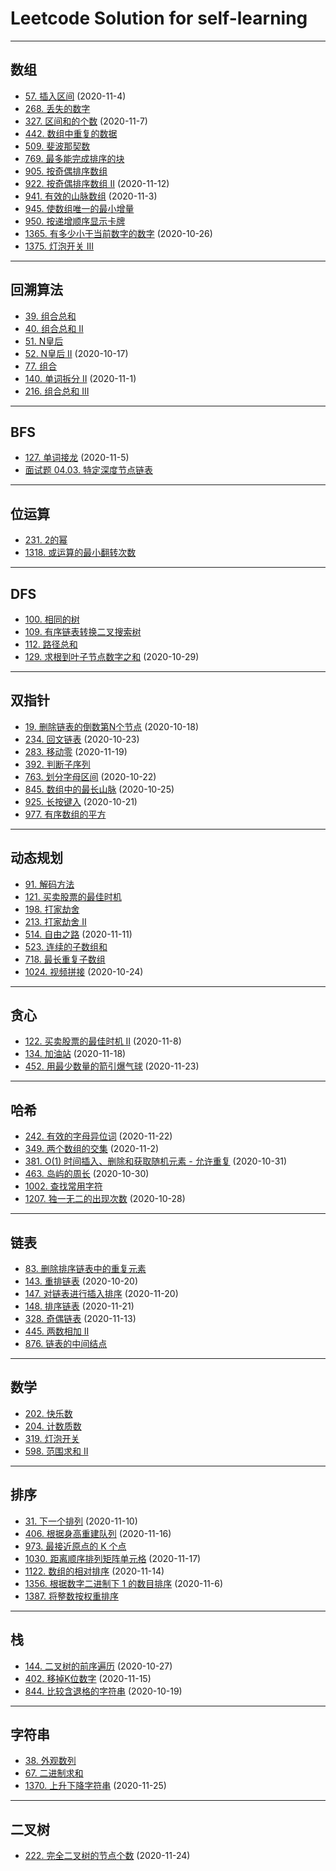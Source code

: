 # Leetcode Solution for self-learning

---

## 数组

- [57. 插入区间](https://leetcode-cn.com/problems/insert-interval/) (2020-11-4)
- [268. 丢失的数字](https://leetcode-cn.com/problems/missing-number/)
- [327. 区间和的个数](https://leetcode-cn.com/problems/count-of-range-sum/) (2020-11-7)
- [442. 数组中重复的数据](https://leetcode-cn.com/problems/find-all-duplicates-in-an-array/)
- [509. 斐波那契数](https://leetcode-cn.com/problems/fibonacci-number/)
- [769. 最多能完成排序的块](https://leetcode-cn.com/problems/max-chunks-to-make-sorted/)
- [905. 按奇偶排序数组](https://leetcode-cn.com/problems/sort-array-by-parity/)
- [922. 按奇偶排序数组 II](https://leetcode-cn.com/problems/sort-array-by-parity-ii/) (2020-11-12)
- [941. 有效的山脉数组](https://leetcode-cn.com/problems/valid-mountain-array/) (2020-11-3)
- [945. 使数组唯一的最小增量](https://leetcode-cn.com/problems/minimum-increment-to-make-array-unique/)
- [950. 按递增顺序显示卡牌](https://leetcode-cn.com/problems/reveal-cards-in-increasing-order/)
- [1365. 有多少小于当前数字的数字](https://leetcode-cn.com/problems/how-many-numbers-are-smaller-than-the-current-number/) (2020-10-26)
- [1375. 灯泡开关 III](https://leetcode-cn.com/problems/bulb-switcher-iii/)

---

## 回溯算法

- [39. 组合总和](https://leetcode-cn.com/problems/combination-sum/)
- [40. 组合总和 II](https://leetcode-cn.com/problems/combination-sum-ii/)
- [51. N皇后](https://leetcode-cn.com/problems/n-queens/)
- [52. N皇后 II](https://leetcode-cn.com/problems/n-queens-ii/) (2020-10-17)
- [77. 组合](https://leetcode-cn.com/problems/combinations/)
- [140. 单词拆分 II](https://leetcode-cn.com/problems/word-break-ii/) (2020-11-1)
- [216. 组合总和 III](https://leetcode-cn.com/problems/combination-sum-iii/)

---

## BFS

- [127. 单词接龙](https://leetcode-cn.com/problems/word-ladder/) (2020-11-5)
- [面试题 04.03. 特定深度节点链表](https://leetcode-cn.com/problems/list-of-depth-lcci/)

---

## 位运算

- [231. 2的幂](https://leetcode-cn.com/problems/power-of-two/)
- [1318. 或运算的最小翻转次数](https://leetcode-cn.com/problems/minimum-flips-to-make-a-or-b-equal-to-c/)

---

## DFS

- [100. 相同的树](https://leetcode-cn.com/problems/same-tree/)
- [109. 有序链表转换二叉搜索树](https://leetcode-cn.com/problems/convert-sorted-list-to-binary-search-tree/)
- [112. 路径总和](https://leetcode-cn.com/problems/path-sum/)
- [129. 求根到叶子节点数字之和](https://leetcode-cn.com/problems/sum-root-to-leaf-numbers/) (2020-10-29)

---

## 双指针

- [19. 删除链表的倒数第N个节点](https://leetcode-cn.com/problems/remove-nth-node-from-end-of-list/) (2020-10-18)
- [234. 回文链表](https://leetcode-cn.com/problems/palindrome-linked-list/) (2020-10-23)
- [283. 移动零](https://leetcode-cn.com/problems/move-zeroes/) (2020-11-19)
- [392. 判断子序列](https://leetcode-cn.com/problems/is-subsequence/)
- [763. 划分字母区间](https://leetcode-cn.com/problems/partition-labels/) (2020-10-22)
- [845. 数组中的最长山脉](https://leetcode-cn.com/problems/longest-mountain-in-array/) (2020-10-25)
- [925. 长按键入](https://leetcode-cn.com/problems/long-pressed-name/) (2020-10-21)
- [977. 有序数组的平方](https://leetcode-cn.com/problems/squares-of-a-sorted-array/)

---

## 动态规划

- [91. 解码方法](https://leetcode-cn.com/problems/decode-ways/)
- [121. 买卖股票的最佳时机](https://leetcode-cn.com/problems/best-time-to-buy-and-sell-stock/)
- [198. 打家劫舍](https://leetcode-cn.com/problems/house-robber/)
- [213. 打家劫舍 II](https://leetcode-cn.com/problems/house-robber-ii/)
- [514. 自由之路](https://leetcode-cn.com/problems/freedom-trail/) (2020-11-11)
- [523. 连续的子数组和](https://leetcode-cn.com/problems/continuous-subarray-sum/)
- [718. 最长重复子数组](https://leetcode-cn.com/problems/maximum-length-of-repeated-subarray/)
- [1024. 视频拼接](https://leetcode-cn.com/problems/video-stitching/) (2020-10-24)

---

## 贪心

- [122. 买卖股票的最佳时机 II](https://leetcode-cn.com/problems/best-time-to-buy-and-sell-stock-ii/) (2020-11-8)
- [134. 加油站](https://leetcode-cn.com/problems/gas-station/) (2020-11-18)
- [452. 用最少数量的箭引爆气球](https://leetcode-cn.com/problems/minimum-number-of-arrows-to-burst-balloons/) (2020-11-23)

---

## 哈希

- [242. 有效的字母异位词](https://leetcode-cn.com/problems/valid-anagram/) (2020-11-22)
- [349. 两个数组的交集](https://leetcode-cn.com/problems/intersection-of-two-arrays/) (2020-11-2)
- [381. O(1) 时间插入、删除和获取随机元素 - 允许重复](https://leetcode-cn.com/problems/insert-delete-getrandom-o1-duplicates-allowed/) (2020-10-31)
- [463. 岛屿的周长](https://leetcode-cn.com/problems/island-perimeter/) (2020-10-30)
- [1002. 查找常用字符](https://leetcode-cn.com/problems/find-common-characters/)
- [1207. 独一无二的出现次数](https://leetcode-cn.com/problems/unique-number-of-occurrences/) (2020-10-28)

---

## 链表

- [83. 删除排序链表中的重复元素](https://leetcode-cn.com/problems/remove-duplicates-from-sorted-list/)
- [143. 重排链表](https://leetcode-cn.com/problems/reorder-list/) (2020-10-20)
- [147. 对链表进行插入排序](https://leetcode-cn.com/problems/insertion-sort-list/) (2020-11-20)
- [148. 排序链表](https://leetcode-cn.com/problems/sort-list/) (2020-11-21)
- [328. 奇偶链表](https://leetcode-cn.com/problems/odd-even-linked-list/) (2020-11-13)
- [445. 两数相加 II](https://leetcode-cn.com/problems/add-two-numbers-ii/)
- [876. 链表的中间结点](https://leetcode-cn.com/problems/middle-of-the-linked-list/)

---

## 数学

- [202. 快乐数](https://leetcode-cn.com/problems/happy-number/)
- [204. 计数质数](https://leetcode-cn.com/problems/count-primes/)
- [319. 灯泡开关](https://leetcode-cn.com/problems/bulb-switcher/)
- [598. 范围求和 II](https://leetcode-cn.com/problems/range-addition-ii/)

---

## 排序

- [31. 下一个排列](https://leetcode-cn.com/problems/next-permutation/) (2020-11-10)
- [406. 根据身高重建队列](https://leetcode-cn.com/problems/queue-reconstruction-by-height/) (2020-11-16)
- [973. 最接近原点的 K 个点](https://leetcode-cn.com/problems/k-closest-points-to-origin/)
- [1030. 距离顺序排列矩阵单元格](https://leetcode-cn.com/problems/matrix-cells-in-distance-order/) (2020-11-17)
- [1122. 数组的相对排序](https://leetcode-cn.com/problems/relative-sort-array/) (2020-11-14)
- [1356. 根据数字二进制下 1 的数目排序](https://leetcode-cn.com/problems/sort-integers-by-the-number-of-1-bits/) (2020-11-6)
- [1387. 将整数按权重排序](https://leetcode-cn.com/problems/sort-integers-by-the-power-value/)

---

## 栈

- [144. 二叉树的前序遍历](https://leetcode-cn.com/problems/binary-tree-preorder-traversal/) (2020-10-27)
- [402. 移掉K位数字](https://leetcode-cn.com/problems/remove-k-digits/) (2020-11-15)
- [844. 比较含退格的字符串](https://leetcode-cn.com/problems/backspace-string-compare/) (2020-10-19)

---

## 字符串

- [38. 外观数列](https://leetcode-cn.com/problems/count-and-say/)
- [67. 二进制求和](https://leetcode-cn.com/problems/add-binary/)
- [1370. 上升下降字符串](https://leetcode-cn.com/problems/increasing-decreasing-string/) (2020-11-25)

---

## 二叉树

- [222. 完全二叉树的节点个数](https://leetcode-cn.com/problems/count-complete-tree-nodes/) (2020-11-24)
